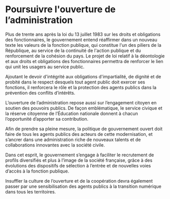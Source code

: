 # Poursuivre l'ouverture de l’administration

Plus de trente ans après la loi du 13 juillet 1983 sur les droits et obligations des fonctionnaires, le gouvernement entend réaffirmer dans un nouveau texte les valeurs de la fonction publique, qui constitue l'un des piliers de la République, au service de la continuité de l'action publique  et  du  renforcement  de  la cohésion du pays. Le projet de loi relatif à la déontologie et aux droits et obligations des fonctionnaires permettra de renforcer le lien qui unit les usagers au service public.

Ajoutant  le  devoir  d'intégrité  aux obligations d'impartialité, de dignité et de probité dans le respect desquels tout agent public doit exercer ses fonctions, il renforcera le rôle et la protection des agents publics dans la prévention des conflits d’intérêts.

L’ouverture de l’administration repose aussi sur l’engagement citoyen en soutien des pouvoirs publics. De façon emblématique, le service civique et la réserve citoyenne de  l’Éducation  nationale  donnent  à chacun  l’opportunité  d’apporter  sa contribution.

Afin de prendre sa pleine mesure, la politique de gouvernement ouvert doit faire de tous les agents publics des acteurs de cette modernisation, et s’ancrer dans une administration riche de nouveaux talents et de collaborations innovantes avec la société civile.

Dans  cet  esprit,  le  gouvernement s’engage à faciliter le recrutement de profils diversifiés et plus à l’image de la société française, grâce à des évolutions des dispositifs de sélection à l’entrée et de nouvelles voies d’accès à la fonction publique.

Insuffler la culture de l’ouverture et de la coopération devra également passer par une sensibilisation des agents publics à la transition  numérique  dans  tous  les territoires.